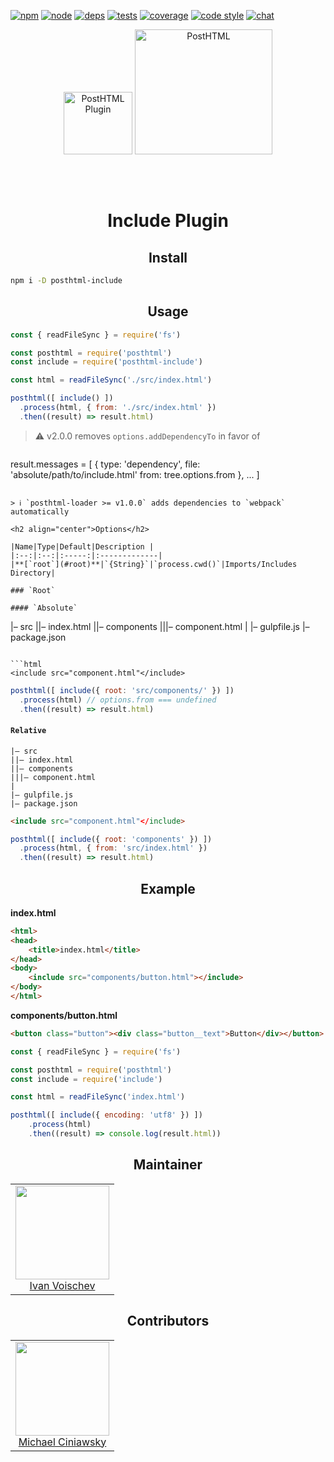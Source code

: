 [![npm][npm]][npm-url]
[![node][node]][node-url]
[![deps][deps]][deps-url]
[![tests][tests]][tests-url]
[![coverage][cover]][cover-url]
[![code style][style]][style-url]
[![chat][chat]][chat-url]

<div align="center">
  <img width="110" height="100" title="PostHTML Plugin" vspace="50" src="http://michael-ciniawsky.github.io/postcss-load-plugins/logo.svg">
  <img width="220" height="200" title="PostHTML" src="http://posthtml.github.io/posthtml/logo.svg">
  <h1>Include Plugin</h1>
</div>

<h2 align="center">Install</h2>

```bash
npm i -D posthtml-include
```

<h2 align="center">Usage</h2>

```js
const { readFileSync } = require('fs')

const posthtml = require('posthtml')
const include = require('posthtml-include')

const html = readFileSync('./src/index.html')

posthtml([ include() ])
  .process(html, { from: './src/index.html' })
  .then((result) => result.html)
```

> :warning: v2.0.0 removes `options.addDependencyTo` in favor of

> ```js
result.messages = [
  {
    type: 'dependency',
    file: 'absolute/path/to/include.html'
    from: tree.options.from
  },
  ...
]
```

> ℹ️ `posthtml-loader >= v1.0.0` adds dependencies to `webpack` automatically

<h2 align="center">Options</h2>

|Name|Type|Default|Description |
|:--:|:--:|:-----:|:-------------|
|**[`root`](#root)**|`{String}`|`process.cwd()`|Imports/Includes Directory|

### `Root`

#### `Absolute`

```
|– src
||– index.html
||– components
|||– component.html
|
|– gulpfile.js
|– package.json
```

```html
<include src="component.html"</include>
```

```js
posthtml([ include({ root: 'src/components/' }) ])
  .process(html) // options.from === undefined
  .then((result) => result.html)
```

#### `Relative`

```
|– src
||– index.html
||– components
|||– component.html
|
|– gulpfile.js
|– package.json
```

```html
<include src="component.html"</include>
```

```js
posthtml([ include({ root: 'components' }) ])
  .process(html, { from: 'src/index.html' })
  .then((result) => result.html)
```

<h2 align="center">Example</h2>

**index.html**
```html
<html>
<head>
    <title>index.html</title>
</head>
<body>
    <include src="components/button.html"></include>
</body>
</html>
```

**components/button.html**
```html
<button class="button"><div class="button__text">Button</div></button>
```

```js
const { readFileSync } = require('fs')

const posthtml = require('posthtml')
const include = require('include')

const html = readFileSync('index.html')

posthtml([ include({ encoding: 'utf8' }) ])
    .process(html)
    .then((result) => console.log(result.html))
```

<h2 align="center">Maintainer</h2>

<table>
  <tbody>
   <tr>
    <td align="center">
      <img width="150 height="150"
      src="https://avatars.githubusercontent.com/u/1510217?v=3&s=150">
      <br />
      <a href="https://github.com/voischev">Ivan Voischev</a>
    </td>
   </tr>
  <tbody>
</table>

<h2 align="center">Contributors</h2>

<table>
  <tbody>
   <tr>
    <td align="center">
      <img width="150 height="150"
      src="https://avatars.githubusercontent.com/u/5419992?v=3&s=150">
      <br />
      <a href="https://github.com/michael-ciniawsky">Michael Ciniawsky</a>
    </td>
   </tr>
  <tbody>
</table>


[npm]: https://img.shields.io/npm/v/posthtml-include.svg
[npm-url]: https://npmjs.com/package/posthtml-include

[node]: https://img.shields.io/node/v/posthtml-include.svg
[node-url]: https://nodejs.org/

[deps]: https://david-dm.org/posthtml/posthtml-include.svg
[deps-url]: https://david-dm.org/posthtml/posthtml-include

[tests]: http://img.shields.io/travis/posthtml/posthtml-include.svg
[tests-url]: https://travis-ci.org/posthtml/posthtml-include

[cover]: https://coveralls.io/repos/github/posthtml/posthtml-include/badge.svg
[cover-url]: https://coveralls.io/github/posthtml/posthtml-include

[style]: https://img.shields.io/badge/code%20style-standard-yellow.svg
[style-url]: http://standardjs.com/

[chat]: https://badges.gitter.im/posthtml/posthtml.svg
[chat-url]: https://gitter.im/posthtml/posthtml
